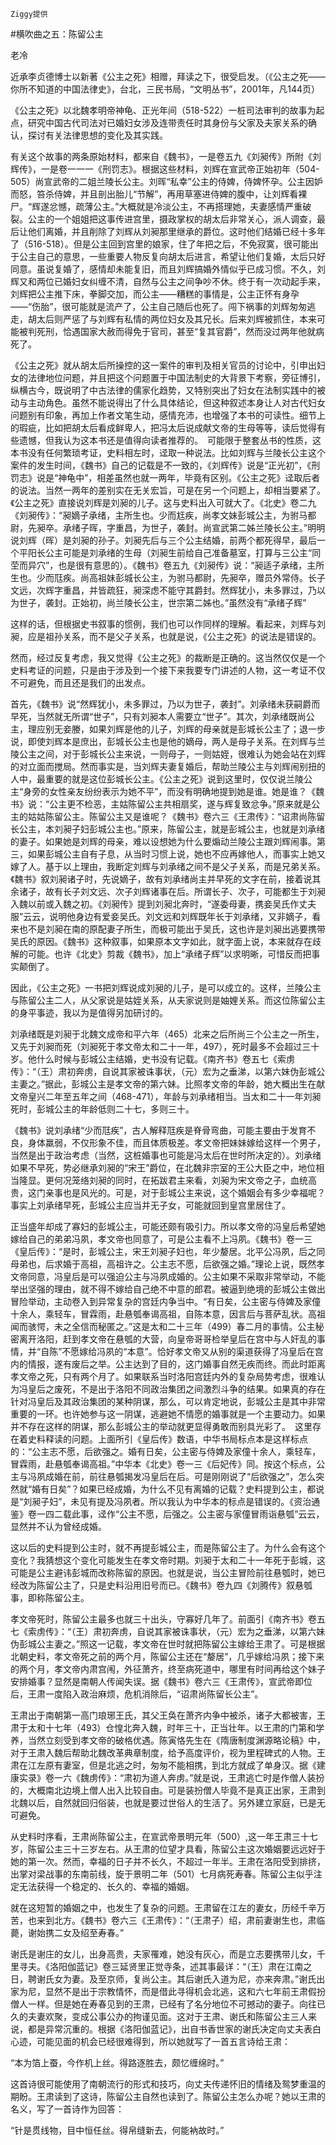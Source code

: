 `Ziggy提供`

#横吹曲之五：陈留公主

老冷

近承李贞德博士以新著《公主之死》相赠，拜读之下，很受启发。（《公主之死——你所不知道的中国法律史》，台北，三民书局，“文明丛书”，2001年，凡144页）

《公主之死》以北魏孝明帝神龟、正光年间（518-522）一桩司法审判的故事为起点，研究中国古代司法对已婚妇女涉及连带责任时其身份与父家及夫家关系的确认，探讨有关法律思想的变化及其实践。

有关这个故事的两条原始材料，都来自《魏书》，一是卷五九《刘昶传》所附《刘辉传》，一是卷一一一《刑罚志》。根据这些材料，刘辉在宣武帝正始初年（504-505）尚宣武帝的二姐兰陵长公主。刘晖“私幸”公主的侍婢，侍婢怀孕。公主因妒而怒，笞杀侍婢，并且剖出胎儿“节解”，再用草塞进侍婢的腹中，让刘辉看裸尸。“辉遂忿憾，疏薄公主。”大概就是冷淡公主，不再搭理她，夫妻感情严重破裂。公主的一个姐姐把这事传进宫里，摄政掌权的胡太后非常关心，派人调查，最后让他们离婚，并且削除了刘辉从刘昶那里继承的爵位。这时他们结婚已经十多年了（516-518）。但是公主回到宫里的娘家，住了年把之后，不免寂寞，很可能出于公主自己的意思，一些重要人物反复向胡太后进言，希望让他们复婚，太后只好同意。虽说复婚了，感情却未能复旧，而且刘辉搞婚外情似乎已成习惯。不久，刘辉又和两位已婚妇女纠缠不清，自然与公主之间争吵不休。终于有一次动起手来，刘辉把公主推下床，拳脚交加，而公主——糟糕的事情是，公主正怀有身孕——“伤胎”，很可能就是流产了，公主自己随后也死了。闯下祸事的刘辉匆匆逃走，胡太后则严惩了与刘辉有私情的两位妇女及其兄长。后来刘辉被抓住，本来可能被判死刑，恰遇国家大赦而得免于官司，甚至“复其官爵”，然而没过两年他就病死了。

《公主之死》就从胡太后所操控的这一案件的审判及相关官员的讨论中，引申出妇女的法律地位问题，并且把这个问题置于中国法制史的大背景下考察，旁征博引，纵横古今，既说明了中古法律的儒家化趋势，又特别突出了妇女在法制实践中的被动与主动角色。虽然不能说得出了什么具体结论，但这种叙述本身让人对古代妇女问题别有印象，再加上作者文笔生动，感情充沛，也增强了本书的可读性。细节上的瑕疵，比如把胡太后看成鲜卑人，把冯太后说成献文帝的生母等等，读后觉得有些遗憾，但我认为这本书还是值得向读者推荐的。　可能限于整套丛书的性质，这本书没有任何繁琐考证，史料相左时，迳取一种说法。比如刘辉与兰陵长公主这个案件的发生时间，《魏书》自己的记载是不一致的，《刘辉传》说是“正光初”，《刑罚志》说是“神龟中”，相差虽然也就一两年，毕竟有区别。《公主之死》迳取后者的说法。当然一两年的差别实在无关宏旨，可是在另一个问题上，却相当要紧了。《公主之死》直接说刘辉是刘昶的儿子。这与史料出入可就大了。《北史》卷二九《刘昶传》：“昶嫡子承绪，主所生也。少而尪疾，尚孝文妹彭城公主，为驸马都尉，先昶卒。承绪子晖，字重昌，为世子，袭封。尚宣武第二姊兰陵长公主。”明明说刘辉（晖）是刘昶的孙子。刘昶先后与三个公主结婚，前两个都死得早，最后一个平阳长公主可能是刘承绪的生母（刘昶生前给自己准备墓室，打算与三公主“同茔而异穴”，也是很有意思的）。《魏书》卷五九《刘昶传》说：“昶适子承绪，主所生也。少而尫疾。尚高祖妹彭城长公主，为驸马都尉，先昶卒，赠员外常侍。长子文远，次辉字重昌，并皆疏狂，昶深虑不能守其爵封。然辉犹小，未多罪过，乃以为世子，袭封。正始初，尚兰陵长公主，世宗第二姊也。”虽然没有“承绪子辉”

这样的话，但根据史书叙事的惯例，我们也可以作同样的理解。看起来，刘辉与刘昶，应是祖孙关系，而不是父子关系，也就是说，《公主之死》的说法是错误的。

然而，经过反复考虑，我又觉得《公主之死》的裁断是正确的。这当然仅仅是一个史料考证的问题，只是由于涉及到一个接下来我要专门讲述的人物，这一考证不仅不可避免，而且还是我们的出发点。

首先，《魏书》说“然辉犹小，未多罪过，乃以为世子，袭封”。刘承绪未获嗣爵而早死，当然就无所谓“世子”，只有刘昶本人需要立“世子”。其次，刘承绪既尚公主，理应别无妾媵，如果刘辉是他的儿子，刘辉的母亲就是彭城长公主了；退一步说，即使刘辉本是庶出，彭城长公主也是他的嫡母，两人是母子关系。在刘辉与兰陵公主之间，对于彭城长公主来说，一则母子，一则姑姪，很难认为她会站在刘辉的对立面而搅局。然而事实是，当刘辉夫妻复婚后，帮助兰陵公主与刘辉闹别扭的人中，最重要的就是这位彭城长公主。《公主之死》说到这里时，仅仅说兰陵公主“身旁的女性亲友纷纷表示为她不平”，而没有明确地提到她是谁。她是谁？《魏书》说：“公主更不检恶，主姑陈留公主共相扇奖，遂与辉复致忿争。”原来就是公主的姑姑陈留公主。陈留公主又是谁呢？《魏书》卷六三《王肃传》：“诏肃尚陈留长公主，本刘昶子妇彭城公主也。”原来，陈留公主，就是彭城公主，也就是刘承绪的妻子。如果她是刘辉的母亲，难以设想她为什么要煽动兰陵公主跟刘辉闹事。第三，如果彭城公主自有子息，从当时习惯上说，她也不应再嫁他人，而事实上她又嫁了人。基于以上理由，我断定刘辉与刘承绪之间不是父子关系，而是兄弟关系。　　《魏书》叙刘昶诸子时，先说嫡子，故有刘承绪尚主并早死的文字在前，接着说其余诸子，故有长子刘文远、次子刘辉诸事在后。所谓长子、次子，可能都生于刘昶入魏以前或入魏之初。《刘昶传》提到刘昶北奔时，“遂委母妻，携妾吴氏作丈夫服”云云，说明他身边有爱妾吴氏。刘文远和刘辉既年长于刘承绪，又非嫡子，看来也不是刘昶在南的原配妻子所生，而极可能出于吴氏，这也许是刘昶出逃要携带吴氏的原因。《魏书》这种叙事，如果原本文字如此，就字面上说，本来就存在歧解的可能。也许《北史》剪裁《魏书》，加上“承绪子辉”以求明晰，可惜反而把事实颠倒了。

因此，《公主之死》一书把刘辉说成刘昶的儿子，是可以成立的。这样，兰陵公主与陈留公主二人，从父家说是姑姪关系，从夫家说则是妯娌关系。而这位陈留公主的身平事迹，我以为是值得另加研讨的。

刘承绪既是刘昶于北魏文成帝和平六年（465）北来之后所尚三个公主之一所生，又先于刘昶而死（刘昶死于孝文帝太和二十一年，497），死时最多不会超过三十岁。他什么时候与彭城公主结婚，史书没有记载。《南齐书》卷五七《索虏传》：“（王）肃初奔虏，自说其家被诛事状，（元）宏为之垂涕，以第六妹伪彭城公主妻之。”据此，彭城公主是孝文帝的第六妹。比照孝文帝的年龄，她大概出生在献文帝皇兴二年至五年之间（468-471），年龄与刘承绪相当。当太和二十一年刘昶死时，彭城公主的年龄低则二十七，多则三十。

《魏书》说刘承绪“少而尫疾”，古人解释尫疾是脊骨弯曲，可能主要由于发育不良，身体羸弱，不仅形象不佳，而且体质极差。孝文帝把妹妹嫁给这样一个男子，当然是出于政治考虑（当然，这桩婚事也可能是冯太后在世时所决定的）。刘承绪如果不早死，势必继承刘昶的“宋王”爵位，在北魏非宗室的王公大臣之中，地位相当隆显。更何况笼络刘昶的同时，在拓跋君主来看，刘昶为宋文帝之子，血统高贵，这门亲事也是风光的。可是，对于彭城公主来说，这个婚姻会有多少幸福呢？事实上刘承绪早死，彭城公主应当并无子女，可能就回到皇宫里居住了。

正当盛年却成了寡妇的彭城公主，可能还颇有吸引力。所以孝文帝的冯皇后希望她嫁给自己的弟弟冯夙，孝文帝也同意了，可是公主看不上冯夙。《魏书》卷一三《皇后传》：“是时，彭城公主，宋王刘昶子妇也，年少嫠居。北平公冯夙，后之同母弟也，后求婚于高祖，高祖许之。公主志不愿，后欲强之婚。”理论上说，既然孝文帝同意，冯皇后是可以强迫公主与冯夙成婚的。公主如果不采取非常举动，不能举出坚强的理由，就不得不嫁给自己绝不中意的郎君。被逼到绝境的彭城公主做出冒险举动，主动卷入到异常复杂的宫廷内争当中。“有日矣，公主密与侍婢及家僮十余人，乘轻车，冒霖雨，赴悬瓠奉谒高祖，自陈本意，因言后与菩萨乱状。高祖闻而骇愕，未之全信而秘匿之。”这是太和二十三年（499）春二月的事情。公主秘密离开洛阳，赶到孝文帝在悬瓠的大营，向皇帝哥哥检举皇后在宫中与人奸乱的事情，并“自陈”不愿嫁给冯夙的“本意”。恰好孝文帝又从别的渠道获得了冯皇后在宫内的情报，遂有废后之举。公主达到了目的，这门婚事自然无疾而终。而此时距离孝文帝之死，只有两个月了。如果联系当时洛阳宫廷内外的复杂局势考虑，很难认为冯皇后之废死，不是出于洛阳不同政治集团之间激烈斗争的结果。如果真的存在针对冯皇后及其政治集团的某种阴谋，那么，可以肯定地说，彭城公主是其中非常重要的一环。也许她参与这一阴谋，逃避她不情愿的婚事就是一个主要动力。如果并不存在这样的阴谋，那么彭城公主的举动就更显得勇敢而别具光彩了。　这里存在着史料释读的问题。上面所引《皇后传》数语，中华书局标点本是这样标点的：“公主志不愿，后欲强之。婚有日矣，公主密与侍婢及家僮十余人，乘轻车，冒霖雨，赴悬瓠奉谒高祖。”中华本《北史》卷一三《后妃传》同。按这个标点，公主与冯夙成婚在前，前往悬瓠揭发冯皇后在后。可是刚刚说了“后欲强之”，怎么突然就“婚有日矣”？如果已经成婚，为什么不见有离婚的记载？史料提到公主，都说是“刘昶子妇”，未见有提及冯夙者。所以我认为中华本的标点是错误的。《资治通鉴》卷一四二载此事，迳作“公主不愿，后强之。公主密与家僮冒雨诣悬瓠”云云，显然并不认为曾经成婚。

这以后的史料提到公主时，就不再提彭城公主，而是陈留公主了。为什么会有这个变化？我猜想这个变化可能发生在孝文帝时期。刘昶于太和二十一年死于彭城，这可能是公主避讳彭城而改称陈留的原因。也就是说，当公主冒险前往悬瓠时，她已经改为陈留公主了，只是史料沿用旧号而已。《魏书》卷九四《刘腾传》叙悬瓠事，即称陈留公主。

孝文帝死时，陈留公主最多也就三十出头，守寡好几年了。前面引《南齐书》卷五七《索虏传》：“（王）肃初奔虏，自说其家被诛事状，（元）宏为之垂涕，以第六妹伪彭城公主妻之。”照这一记载，孝文帝在世时就把陈留公主嫁给王肃了。可是根据北朝史料，孝文帝死之前的两个月，陈留公主还在“嫠居”，几乎嫁给冯夙；接下来的两个月，孝文帝内肃宫闱，外征萧齐，终至病死道中，哪里有时间再给这个妹子安排婚事？显然是南朝人传闻失误。据《魏书》卷六三《王肃传》，宣武帝即位后，王肃一度陷入政治麻烦，危机消除后，“诏肃尚陈留长公主”。

王肃出于南朝第一高门琅琊王氏，其父王奂在萧齐内争中被杀，诸子大都被害，王肃于太和十七年（493）仓惶北奔入魏，时年三十，正当壮年。以王肃的门第和学养，当然立刻受到孝文帝的破格优遇。陈寅恪先生在《隋唐制度渊源略论稿》中，对于王肃入魏后帮助北魏改革典章制度，给予高度评价，视为里程碑式的人物。王肃在江左原有妻室，但是北逃之时，匆匆不能相携，到北方就成了单身汉。据《建康实录》卷一六《魏虏传》：“肃初为道人奔虏。”就是说，王肃逃亡时是作僧人装扮的，大概南北边境上僧人出入比较自由。可是装扮僧人毕竟不是真正出家，王肃到北魏以后，自然就回归俗装，也就是要过世俗人的生活了。另外建立家庭，已是无可避免。

从史料时序看，王肃尚陈留公主，在宣武帝景明元年（500）,这一年王肃三十七岁，陈留公主三十三岁左右。从王肃的位望才具看，陈留公主这次婚姻要远远好于她的第一次。然而，幸福的日子并不长久，不超过一年半。王肃在洛阳受到排挤，出掌对梁战事的东南前线，旋于景明二年（501）七月病死寿春。陈留公主似乎注定无法获得一个稳定的、长久的、幸福的婚姻。

就在这短暂的婚姻之中，也发生了复杂的问题。王肃留在江左的妻女，历经千辛万苦，也来到北方。《魏书》卷六三《王肃传》：“（王肃子）绍，肃前妻谢生也，肃临薨，谢始携二女及绍至寿春。”

谢氏是谢庄的女儿，出身高贵，夫家罹难，她没有灰心，而是立志要携带儿女，千里寻夫。《洛阳伽蓝记》卷三延贤里正觉寺条，述其事最详：“（王）肃在江南之日，聘谢氏女为妻。及至京师，复尚公主。其后谢氏入道为尼，亦来奔肃。”谢氏出家为尼，显然不是出于宗教情怀，而是借此寻得机会北逃，这和六七年前王肃假扮僧人一样。但是她在寿春见到的王肃，已经有了名分地位不可撼动的妻子。向往已久的夫妻欢聚，变成公事公办的拘谨见面。这对于王肃、谢氏和陈留公主三人来说，都是异常沉重的。根据《洛阳伽蓝记》，出自书香世家的谢氏决定向丈夫表白心迹，可能见面的机会已经很难得到，所以她就写了一首五言诗给王肃：

“本为箔上蚕，今作机上丝。得路逐胜去，颇忆缠绵时。”

这首诗很可能使用了南朝流行的形式和技巧，向丈夫传递怀旧的情绪及鸳梦重温的期盼。王肃读到了这诗，陈留公主自然也读到了。陈留公主怎么办呢？她以王肃的名义，写了一首诗作为回答：

“针是贯线物，目中恒任丝。得帛缝新去，何能衲故时。”
